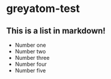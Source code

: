 # greyatom-test

## This is a list in markdown!
- Number one
- Number two
- Number three
- Number four
- Number five
